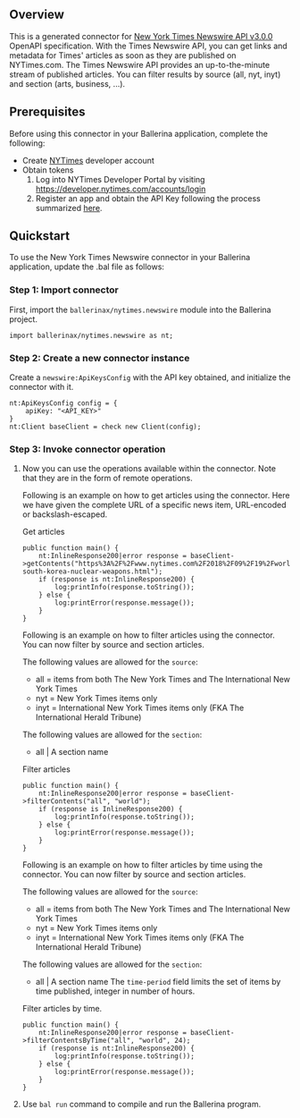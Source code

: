 ## Overview
This is a generated connector for [New York Times Newswire API v3.0.0](https://developer.nytimes.com/docs/timeswire-product/1/overview) OpenAPI specification. 
With the Times Newswire API, you can get links and metadata for Times' articles as soon as they are published on NYTimes.com. 
The Times Newswire API provides an up-to-the-minute stream of published articles. You can filter results by source (all, nyt, inyt) and section (arts, business, ...).

## Prerequisites

Before using this connector in your Ballerina application, complete the following:

* Create [NYTimes](https://developer.nytimes.com/accounts/login) developer account
* Obtain tokens
    1. Log into NYTimes Developer Portal by visiting https://developer.nytimes.com/accounts/login
    2. Register an app and obtain the API Key following the process summarized [here](https://developer.nytimes.com/get-started).
 
## Quickstart

To use the New York Times Newswire connector in your Ballerina application, update the .bal file as follows:

### Step 1: Import connector
First, import the `ballerinax/nytimes.newswire` module into the Ballerina project.
```ballerina
import ballerinax/nytimes.newswire as nt;
```

### Step 2: Create a new connector instance
Create a `newswire:ApiKeysConfig` with the API key obtained, and initialize the connector with it. 
```ballerina
nt:ApiKeysConfig config = {
    apiKey: "<API_KEY>"
}
nt:Client baseClient = check new Client(config);
```

### Step 3: Invoke connector operation
1. Now you can use the operations available within the connector. Note that they are in the form of remote operations.

    Following is an example on how to get articles using the connector. Here we have given the complete URL of a specific news item, URL-encoded or backslash-escaped.

    Get articles

    ```ballerina
    public function main() {
        nt:InlineResponse200|error response = baseClient->getContents("https%3A%2F%2Fwww.nytimes.com%2F2018%2F09%2F19%2Fworld%2Fasia%2Fnorth-south-korea-nuclear-weapons.html");
        if (response is nt:InlineResponse200) {
            log:printInfo(response.toString());
        } else {
            log:printError(response.message());
        }
    }
    ``` 

    Following is an example on how to filter articles using the connector. You can now filter by source and section articles.

    The following values are allowed for the `source`:
    - all = items from both The New York Times and The International New York Times 
    - nyt = New York Times items only 
    - inyt = International New York Times items only (FKA The International Herald Tribune)

    The following values are allowed for the `section`:
    - all | A section name

    Filter articles

    ```ballerina
    public function main() {
        nt:InlineResponse200|error response = baseClient->filterContents("all", "world");
        if (response is InlineResponse200) {
            log:printInfo(response.toString());
        } else {
            log:printError(response.message());
        }
    }
    ``` 

    Following is an example on how to filter articles by time using the connector. You can now filter by source and section articles.

    The following values are allowed for the `source`:
    - all = items from both The New York Times and The International New York Times 
    - nyt = New York Times items only 
    - inyt = International New York Times items only (FKA The International Herald Tribune)

    The following values are allowed for the `section`:
    - all | A section name
    The `time-period` field limits the set of items by time published, integer in number of hours.

    Filter articles by time.

    ```ballerina
    public function main() {
        nt:InlineResponse200|error response = baseClient->filterContentsByTime("all", "world", 24);
        if (response is nt:InlineResponse200) {
            log:printInfo(response.toString());
        } else {
            log:printError(response.message());
        }
    }
    ``` 

2. Use `bal run` command to compile and run the Ballerina program.
